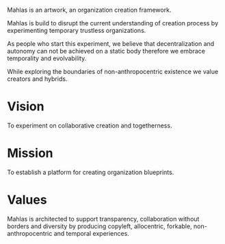 Mahlas is an artwork, an organization creation framework.

Mahlas is build to disrupt the current understanding of creation process by experimenting temporary trustless organizations.

As people who start this experiment, we believe that decentralization and autonomy can not be achieved on a static body therefore we embrace temporality and evolvability. 

While exploring the boundaries of non-anthropocentric existence we value creators and hybrids.

# Vision

To experiment on collaborative creation and togetherness.

# Mission

To establish a platform for creating organization blueprints.


# Values

Mahlas is architected to support transparency, collaboration without borders and diversity by producing copyleft, allocentric, forkable, non-anthropocentric and temporal experiences.  




